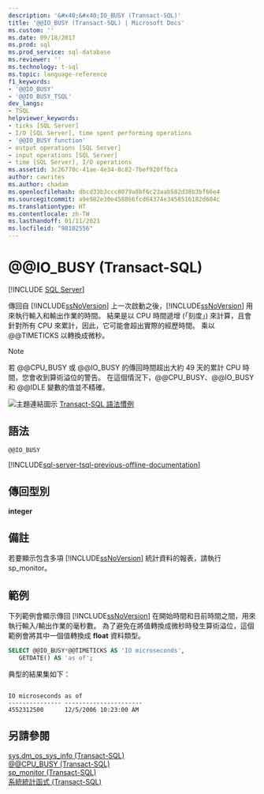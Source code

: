 ```yaml
---
description: '&#x40;&#x40;IO_BUSY (Transact-SQL)'
title: '@@IO_BUSY (Transact-SQL) | Microsoft Docs'
ms.custom: ''
ms.date: 09/18/2017
ms.prod: sql
ms.prod_service: sql-database
ms.reviewer: ''
ms.technology: t-sql
ms.topic: language-reference
f1_keywords:
- '@@IO_BUSY'
- '@@IO_BUSY_TSQL'
dev_langs:
- TSQL
helpviewer_keywords:
- ticks [SQL Server]
- I/O [SQL Server], time spent performing operations
- '@@IO_BUSY function'
- output operations [SQL Server]
- input operations [SQL Server]
- time [SQL Server], I/O operations
ms.assetid: 3c26770c-41ae-4e34-8c82-7bef920ffbca
author: cawrites
ms.author: chadam
ms.openlocfilehash: dbcd33b3ccc8079a8bf6c23aab582d38b3bf66e4
ms.sourcegitcommit: a9e982e30e458866fcd64374e3458516182d604c
ms.translationtype: HT
ms.contentlocale: zh-TW
ms.lasthandoff: 01/11/2021
ms.locfileid: "98102556"
---
```

# <a name="x40x40io_busy-transact-sql"></a>&#x40;&#x40;IO_BUSY (Transact-SQL)
[!INCLUDE [SQL Server](../../includes/applies-to-version/sqlserver.md)]

  傳回自 [!INCLUDE[ssNoVersion](../../includes/ssnoversion-md.md)] 上一次啟動之後，[!INCLUDE[ssNoVersion](../../includes/ssnoversion-md.md)] 用來執行輸入和輸出作業的時間。 結果是以 CPU 時間遞增 (「刻度」) 來計算，且會針對所有 CPU 來累計，因此，它可能會超出實際的經歷時間。 乘以 @@TIMETICKS 以轉換成微秒。  
  
> [!NOTE]  
>  若 @@CPU_BUSY 或 @@IO_BUSY 的傳回時間超出大約 49 天的累計 CPU 時間，您會收到算術溢位的警告。 在這個情況下，@@CPU_BUSY、@@IO_BUSY 和 @@IDLE 變數的值並不精確。  
  
 ![主題連結圖示](../../database-engine/configure-windows/media/topic-link.gif "主題連結圖示") [Transact-SQL 語法慣例](../../t-sql/language-elements/transact-sql-syntax-conventions-transact-sql.md)  
  
## <a name="syntax"></a>語法  
  
```syntaxsql  
@@IO_BUSY  
```  

[!INCLUDE[sql-server-tsql-previous-offline-documentation](../../includes/sql-server-tsql-previous-offline-documentation.md)]

## <a name="return-types"></a>傳回型別
 **integer**  
  
## <a name="remarks"></a>備註  
 若要顯示包含多項 [!INCLUDE[ssNoVersion](../../includes/ssnoversion-md.md)] 統計資料的報表，請執行 sp_monitor。  
  
## <a name="examples"></a>範例  
 下列範例會顯示傳回 [!INCLUDE[ssNoVersion](../../includes/ssnoversion-md.md)] 在開始時間和目前時間之間，用來執行輸入/輸出作業的毫秒數。 為了避免在將值轉換成微秒時發生算術溢位，這個範例會將其中一個值轉換成 **float** 資料類型。  
  
```sql  
SELECT @@IO_BUSY*@@TIMETICKS AS 'IO microseconds',   
   GETDATE() AS 'as of';  
```  
  
 典型的結果集如下：  
  
```  
  
IO microseconds as of                   
--------------- ----------------------  
4552312500      12/5/2006 10:23:00 AM   
```  
  
## <a name="see-also"></a>另請參閱  
 [sys.dm_os_sys_info &#40;Transact-SQL&#41;](../../relational-databases/system-dynamic-management-views/sys-dm-os-sys-info-transact-sql.md)   
 [@@CPU_BUSY &#40;Transact-SQL&#41;](../../t-sql/functions/cpu-busy-transact-sql.md)   
 [sp_monitor &#40;Transact-SQL&#41;](../../relational-databases/system-stored-procedures/sp-monitor-transact-sql.md)   
 [系統統計函式 &#40;Transact-SQL&#41;](../../t-sql/functions/system-statistical-functions-transact-sql.md)  
  
  
